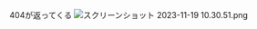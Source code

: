 404が返ってくる
![スクリーンショット 2023-11-19 10.30.51.png](..%2F..%2F..%2F..%2F..%2Fvar%2Ffolders%2Flh%2F5x_xd62553d1gl62dxktn2hw0000gn%2FT%2FTemporaryItems%2FNSIRD_screencaptureui_BaJuF3%2F%E3%82%B9%E3%82%AF%E3%83%AA%E3%83%BC%E3%83%B3%E3%82%B7%E3%83%A7%E3%83%83%E3%83%88%202023-11-19%2010.30.51.png)
